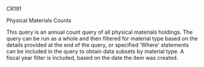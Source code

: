 CR191

Physical Materials Counts

This query is an annual count query of all physical materials holdings. The query can be run as a whole and then filtered for material type based on the details provided at the end of the query, or specified 'Where' statements can be included in the query to obtain data subsets by material type. A fiscal year filter is included, based on the date the item was created. 

